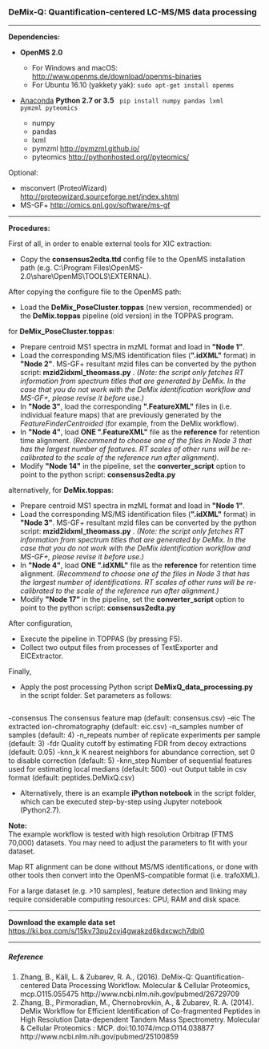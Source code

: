 ### DeMix-Q: Quantification-centered LC-MS/MS data processing
------
__Dependencies:__  
* __OpenMS 2.0__
    - For Windows and macOS: http://www.openms.de/download/openms-binaries
    - For Ubuntu 16.10 (yakkety yak):  <code>sudo apt-get install openms </code>


*  [Anaconda](https://www.continuum.io/downloads) __Python 2.7 or 3.5__
    <code> pip install numpy pandas lxml pymzml pyteomics </code>
    * numpy
    * pandas
    * lxml  
    * pymzml http://pymzml.github.io/  
    * pyteomics http://pythonhosted.org//pyteomics/

Optional:
* msconvert (ProteoWizard) http://proteowizard.sourceforge.net/index.shtml  
* MS-GF+ http://omics.pnl.gov/software/ms-gf


---
__Procedures:__   

First of all, in order to enable external tools for XIC extraction:
- Copy the __consensus2edta.ttd__ config file to the OpenMS installation path (e.g. C:\Program Files\OpenMS-2.0\share\OpenMS\TOOLS\EXTERNAL).

After copying the configure file to the OpenMS path:

- Load the __DeMix_PoseCluster.toppas__ (new version, recommended) or the __DeMix.toppas__ pipeline (old version) in the TOPPAS program.

for __DeMix_PoseCluster.toppas__:
- Prepare centroid MS1 spectra in mzML format and load in __"Node 1"__.
- Load the corresponding MS/MS identification files (__".idXML"__ format) in __"Node 2"__. MS-GF+ resultant mzid files can be converted by the python script: __mzid2idxml_theomass.py__ .  _(Note: the script only fetches RT information from spectrum titles that are generated by DeMix. In the case that you do not work with the DeMix identification workflow and MS-GF+, please revise it before use.)_
- In __"Node 3"__, load the corresponding __".FeatureXML"__ files in (i.e. individual feature maps) that are previously generated by the _FeatureFinderCentroided_ (for example, from the DeMix workflow).
- In __"Node 4"__, load __ONE ".FeatureXML"__ file as the __reference__ for retention time alignment. _(Recommend to choose one of the files in Node 3 that has the largest number of features. RT scales of other runs will be re-calibrated to the scale of the reference run after alignment)._
- Modify __"Node 14"__ in the pipeline, set the __converter_script__ option to point to the python script: __consensus2edta.py__

alternatively, for __DeMix.toppas__:
- Prepare centroid MS1 spectra in mzML format and load in __"Node 1"__.
- Load the corresponding MS/MS identification files (__".idXML"__ format) in __"Node 3"__. MS-GF+ resultant mzid files can be converted by the python script: __mzid2idxml_theomass.py__ .  _(Note: the script only fetches RT information from spectrum titles that are generated by DeMix. In the case that you do not work with the DeMix identification workflow and MS-GF+, please revise it before use.)_
- In __"Node 4"__, load __ONE ".idXML"__ file as the __reference__ for retention time alignment. _(Recommend to choose one of the files in Node 3 that has the largest number of identifications. RT scales of other runs will be re-calibrated to the scale of the reference run after alignment.)_
- Modify __"Node 17"__ in the pipeline, set the __converter_script__ option to point to the python script: __consensus2edta.py__


After configuration,
- Execute the pipeline in TOPPAS (by pressing F5).
- Collect two output files from processes of TextExporter and EICExtractor.

Finally,
- Apply the post processing Python script __DeMixQ_data_processing.py__ in the script folder. Set parameters as follows:

    <pre>
-consensus  The consensus feature map (default: consensus.csv)
-eic        The extracted ion-chromatography (default: eic.csv)
-n_samples  number of samples (default: 4)
-n_repeats  number of replicate experiments per sample (default: 3)
-fdr        Quality cutoff by estimating FDR from decoy extractions (default: 0.05)
-knn_k      K nearest neighbors for abundance correction, set 0 to disable correction (default: 5)
-knn_step   Number of sequential features used for estimating local medians (default: 500)
-out        Output table in csv format (default: peptides.DeMixQ.csv)
</pre>

- Alternatively, there is an example __iPython notebook__ in the script folder, which can be executed step-by-step using Jupyter notebook (Python2.7).


__Note:__  
The example workflow is tested with high resolution Orbitrap (FTMS 70,000) datasets. You may need to adjust the parameters to fit with your dataset.

Map RT alignment can be done without MS/MS identifications, or done with other tools then convert into the OpenMS-compatible format (i.e. trafoXML).

For a large dataset (e.g. >10 samples), feature detection and linking may require considerable computing resources: CPU, RAM and disk space.

---

__Download the example data set__   
https://ki.box.com/s/15kv73pu2cvi4gwakzd6kdxcwch7dbl0


---
##### Reference
<ol> <li> Zhang, B., Käll, L. & Zubarev, R. A., (2016). DeMix-Q: Quantification-centered Data Processing Workflow. Molecular & Cellular Proteomics, mcp.O115.055475  
http://www.ncbi.nlm.nih.gov/pubmed/26729709 </li>

<li>Zhang, B., Pirmoradian, M., Chernobrovkin, A., & Zubarev, R. A. (2014). DeMix Workflow for Efficient Identification of Co-fragmented Peptides in High Resolution Data-dependent Tandem Mass Spectrometry. Molecular & Cellular Proteomics : MCP. doi:10.1074/mcp.O114.038877
http://www.ncbi.nlm.nih.gov/pubmed/25100859</li></ol>
